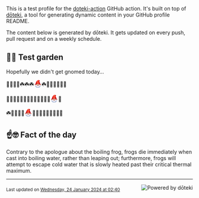 This is a test profile for the [doteki-action](https://github.com/welpo/doteki-action) GitHub action. It's built on top of [dōteki](https://doteki.org), a tool for generating dynamic content in your GitHub profile README.

The content below is generated by dōteki. It gets updated on every push, pull request and on a weekly schedule.

## 👨‍🌾 Test garden

Hopefully we didn't get gnomed today…

<!-- garden start -->
🌿🌿🐸🌿☘️☘️☘️<sub><img src="https://raw.githubusercontent.com/welpo/doteki-action/main/test-profile/gnomed.png" width="21" alt="Consider yourself gnomed"></sub>☘️🌱🍄🌱🌿🌸🌷
<!-- garden end --><!-- garden start -->
🐇🦋🌸🍀🐸🌱🌸🌻🌸🌿🐝🐇🌸<sub><img src="https://raw.githubusercontent.com/welpo/doteki-action/main/test-profile/gnomed.png" width="21" alt="Consider yourself gnomed"></sub>🦋
<!-- garden end --><!-- garden start -->
☘️🌲🍄🦋🌻<sub><img src="https://raw.githubusercontent.com/welpo/doteki-action/main/test-profile/gnomed.png" width="21" alt="Consider yourself gnomed"></sub>🦋🍀🌼🐸🌱🐇🌺🌸🌳
<!-- garden end -->

## ☝️🤓 Fact of the day

<!-- did_you_know start -->
Contrary to the apologue about the boiling frog, frogs die immediately when cast into boiling water, rather than leaping out; furthermore, frogs will attempt to escape cold water that is slowly heated past their critical thermal maximum.
<!-- did_you_know end -->

---

<a href="https://doteki.org"><img src="https://img.shields.io/badge/powered_by-d%C5%8Dteki-0?style=flat-square&labelColor=202b2d&color=5E936C" align="right" alt="Powered by dōteki"></a> <div style="text-align: left;"><sub>
<!-- last_updated start -->Last updated on <a href="https://github.com/welpo/doteki-action/actions/workflows/ci.yml">Wednesday, 24 January 2024 at 02:40<!-- last_updated end --></sub></div>
